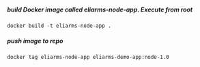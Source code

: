 ##### build Docker image called eliarms-node-app. Execute from root

    docker build -t eliarms-node-app .
    
##### push image to repo 

    docker tag eliarms-node-app eliarms-demo-app:node-1.0
